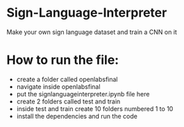 # Sign-Language-Interpreter
Make your own sign language dataset and train a CNN on it

# How to run the file:
* create a folder called openlabsfinal
* navigate inside openlabsfinal
* put the signlanguageinterpreter.ipynb file here
* create 2 folders called test and train
* inside test and train create 10 folders numbered 1 to 10
* install the dependencies and run the code
